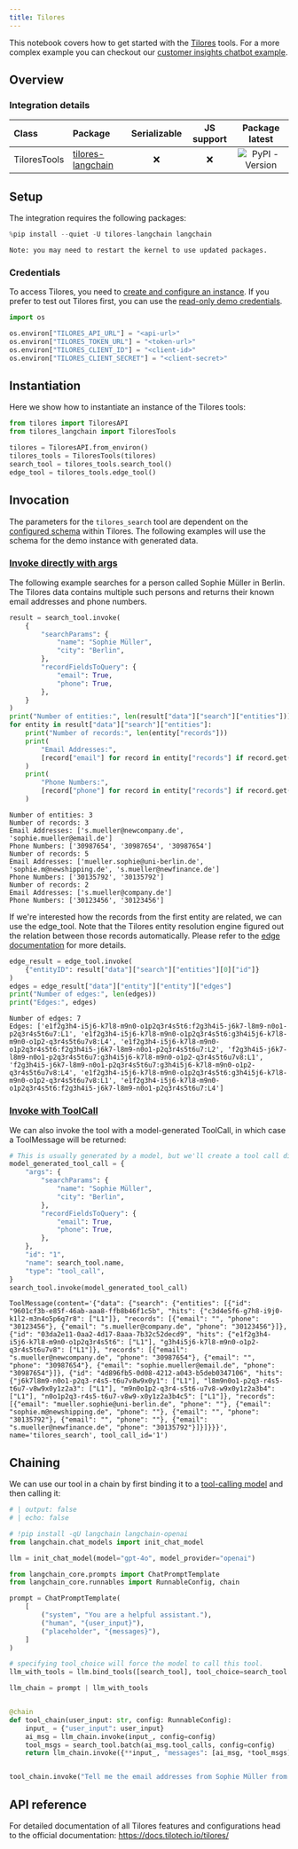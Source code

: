 ```yaml
---
title: Tilores
---
```


This notebook covers how to get started with the [Tilores](/oss/integrations/providers/tilores) tools.
For a more complex example you can checkout our [customer insights chatbot example](https://github.com/tilotech/identity-rag-customer-insights-chatbot).

## Overview

### Integration details

| Class | Package | Serializable | JS support |  Package latest |
| :--- | :--- | :---: | :---: | :---: |
| TiloresTools | [tilores-langchain](https://pypi.org/project/tilores-langchain/) | ❌ | ❌ |  ![PyPI - Version](https://img.shields.io/pypi/v/tilores-langchain?style=flat-square&label=%20) |

## Setup

The integration requires the following packages:

```python
%pip install --quiet -U tilores-langchain langchain
```

```output
Note: you may need to restart the kernel to use updated packages.
```

### Credentials

To access Tilores, you need to [create and configure an instance](https://app.tilores.io). If you prefer to test out Tilores first, you can use the [read-only demo credentials](https://github.com/tilotech/identity-rag-customer-insights-chatbot?tab=readme-ov-file#1-configure-customer-data-access).

```python
import os

os.environ["TILORES_API_URL"] = "<api-url>"
os.environ["TILORES_TOKEN_URL"] = "<token-url>"
os.environ["TILORES_CLIENT_ID"] = "<client-id>"
os.environ["TILORES_CLIENT_SECRET"] = "<client-secret>"
```

## Instantiation

Here we show how to instantiate an instance of the Tilores tools:

```python
from tilores import TiloresAPI
from tilores_langchain import TiloresTools

tilores = TiloresAPI.from_environ()
tilores_tools = TiloresTools(tilores)
search_tool = tilores_tools.search_tool()
edge_tool = tilores_tools.edge_tool()
```

## Invocation

The parameters for the `tilores_search` tool are dependent on the [configured schema](https://docs.tilotech.io/tilores/schema/) within Tilores. The following examples will use the schema for the demo instance with generated data.

### [Invoke directly with args](/oss/concepts/tools)

The following example searches for a person called Sophie Müller in Berlin. The Tilores data contains multiple such persons and returns their known email addresses and phone numbers.

```python
result = search_tool.invoke(
    {
        "searchParams": {
            "name": "Sophie Müller",
            "city": "Berlin",
        },
        "recordFieldsToQuery": {
            "email": True,
            "phone": True,
        },
    }
)
print("Number of entities:", len(result["data"]["search"]["entities"]))
for entity in result["data"]["search"]["entities"]:
    print("Number of records:", len(entity["records"]))
    print(
        "Email Addresses:",
        [record["email"] for record in entity["records"] if record.get("email")],
    )
    print(
        "Phone Numbers:",
        [record["phone"] for record in entity["records"] if record.get("phone")],
    )
```

```output
Number of entities: 3
Number of records: 3
Email Addresses: ['s.mueller@newcompany.de', 'sophie.mueller@email.de']
Phone Numbers: ['30987654', '30987654', '30987654']
Number of records: 5
Email Addresses: ['mueller.sophie@uni-berlin.de', 'sophie.m@newshipping.de', 's.mueller@newfinance.de']
Phone Numbers: ['30135792', '30135792']
Number of records: 2
Email Addresses: ['s.mueller@company.de']
Phone Numbers: ['30123456', '30123456']
```

If we're interested how the records from the first entity are related, we can use the edge_tool. Note that the Tilores entity resolution engine figured out the relation between those records automatically. Please refer to the [edge documentation](https://docs.tilotech.io/tilores/rules/#edges) for more details.

```python
edge_result = edge_tool.invoke(
    {"entityID": result["data"]["search"]["entities"][0]["id"]}
)
edges = edge_result["data"]["entity"]["entity"]["edges"]
print("Number of edges:", len(edges))
print("Edges:", edges)
```

```output
Number of edges: 7
Edges: ['e1f2g3h4-i5j6-k7l8-m9n0-o1p2q3r4s5t6:f2g3h4i5-j6k7-l8m9-n0o1-p2q3r4s5t6u7:L1', 'e1f2g3h4-i5j6-k7l8-m9n0-o1p2q3r4s5t6:g3h4i5j6-k7l8-m9n0-o1p2-q3r4s5t6u7v8:L4', 'e1f2g3h4-i5j6-k7l8-m9n0-o1p2q3r4s5t6:f2g3h4i5-j6k7-l8m9-n0o1-p2q3r4s5t6u7:L2', 'f2g3h4i5-j6k7-l8m9-n0o1-p2q3r4s5t6u7:g3h4i5j6-k7l8-m9n0-o1p2-q3r4s5t6u7v8:L1', 'f2g3h4i5-j6k7-l8m9-n0o1-p2q3r4s5t6u7:g3h4i5j6-k7l8-m9n0-o1p2-q3r4s5t6u7v8:L4', 'e1f2g3h4-i5j6-k7l8-m9n0-o1p2q3r4s5t6:g3h4i5j6-k7l8-m9n0-o1p2-q3r4s5t6u7v8:L1', 'e1f2g3h4-i5j6-k7l8-m9n0-o1p2q3r4s5t6:f2g3h4i5-j6k7-l8m9-n0o1-p2q3r4s5t6u7:L4']
```

### [Invoke with ToolCall](/oss/concepts/tools)

We can also invoke the tool with a model-generated ToolCall, in which case a ToolMessage will be returned:

```python
# This is usually generated by a model, but we'll create a tool call directly for demo purposes.
model_generated_tool_call = {
    "args": {
        "searchParams": {
            "name": "Sophie Müller",
            "city": "Berlin",
        },
        "recordFieldsToQuery": {
            "email": True,
            "phone": True,
        },
    },
    "id": "1",
    "name": search_tool.name,
    "type": "tool_call",
}
search_tool.invoke(model_generated_tool_call)
```

```output
ToolMessage(content='{"data": {"search": {"entities": [{"id": "9601cf3b-e85f-46ab-aaa8-ffb8b46f1c5b", "hits": {"c3d4e5f6-g7h8-i9j0-k1l2-m3n4o5p6q7r8": ["L1"]}, "records": [{"email": "", "phone": "30123456"}, {"email": "s.mueller@company.de", "phone": "30123456"}]}, {"id": "03da2e11-0aa2-4d17-8aaa-7b32c52decd9", "hits": {"e1f2g3h4-i5j6-k7l8-m9n0-o1p2q3r4s5t6": ["L1"], "g3h4i5j6-k7l8-m9n0-o1p2-q3r4s5t6u7v8": ["L1"]}, "records": [{"email": "s.mueller@newcompany.de", "phone": "30987654"}, {"email": "", "phone": "30987654"}, {"email": "sophie.mueller@email.de", "phone": "30987654"}]}, {"id": "4d896fb5-0d08-4212-a043-b5deb0347106", "hits": {"j6k7l8m9-n0o1-p2q3-r4s5-t6u7v8w9x0y1": ["L1"], "l8m9n0o1-p2q3-r4s5-t6u7-v8w9x0y1z2a3": ["L1"], "m9n0o1p2-q3r4-s5t6-u7v8-w9x0y1z2a3b4": ["L1"], "n0o1p2q3-r4s5-t6u7-v8w9-x0y1z2a3b4c5": ["L1"]}, "records": [{"email": "mueller.sophie@uni-berlin.de", "phone": ""}, {"email": "sophie.m@newshipping.de", "phone": ""}, {"email": "", "phone": "30135792"}, {"email": "", "phone": ""}, {"email": "s.mueller@newfinance.de", "phone": "30135792"}]}]}}}', name='tilores_search', tool_call_id='1')
```

## Chaining

We can use our tool in a chain by first binding it to a [tool-calling model](/oss/how-to/tool_calling/) and then calling it:

<ChatModelTabs customVarName="llm" />

```python
# | output: false
# | echo: false

# !pip install -qU langchain langchain-openai
from langchain.chat_models import init_chat_model

llm = init_chat_model(model="gpt-4o", model_provider="openai")
```

```python
from langchain_core.prompts import ChatPromptTemplate
from langchain_core.runnables import RunnableConfig, chain

prompt = ChatPromptTemplate(
    [
        ("system", "You are a helpful assistant."),
        ("human", "{user_input}"),
        ("placeholder", "{messages}"),
    ]
)

# specifying tool_choice will force the model to call this tool.
llm_with_tools = llm.bind_tools([search_tool], tool_choice=search_tool.name)

llm_chain = prompt | llm_with_tools


@chain
def tool_chain(user_input: str, config: RunnableConfig):
    input_ = {"user_input": user_input}
    ai_msg = llm_chain.invoke(input_, config=config)
    tool_msgs = search_tool.batch(ai_msg.tool_calls, config=config)
    return llm_chain.invoke({**input_, "messages": [ai_msg, *tool_msgs]}, config=config)


tool_chain.invoke("Tell me the email addresses from Sophie Müller from Berlin.")
```

## API reference

For detailed documentation of all Tilores features and configurations head to the official documentation: <https://docs.tilotech.io/tilores/>
